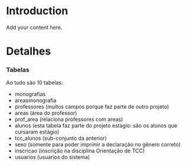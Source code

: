 # Introduction #

Add your content here.


# Detalhes #

### Tabelas ###

Ao tudo são 10 tabelas:

  * monografias
  * areasmonografia
  * professores (muitos campos porque faz parte de outro projeto)
  * areas (área do professor)
  * prof\_area (relaciona professores com areas)
  * alunos (esta tabela faz parte do projeto estagio: são os alunos que cursaram estágio)
  * tcc\_alunos (sub-conjunto da anterior)
  * sexo (somente para poder imprimir a declaração no gênero correto)
  * inscricao (inscrição na disciplina Orientação de TCC)
  * usuarios (usuarios do sistema)